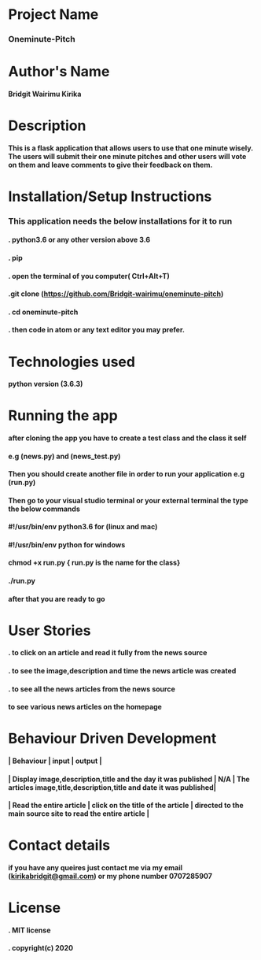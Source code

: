 # Project Name
### Oneminute-Pitch

# Author's Name
 #### Bridgit Wairimu Kirika

 # Description
 #### This is a flask application that allows users to use that one minute wisely. The users will submit their one minute pitches and other users will vote on them and leave comments to give their feedback on them.


 # Installation/Setup Instructions
 ### This application needs the below installations for it to run
#### . python3.6  or any other version above 3.6 
#### . pip


#### . open the terminal of you computer( Ctrl+Alt+T)
#### .git clone (https://github.com/Bridgit-wairimu/oneminute-pitch)
#### . cd oneminute-pitch
#### . then code in atom or any text editor you may prefer.

# Technologies used

#### python version (3.6.3)

# Running the app

#### after cloning the app you have to create a test class and the class it self 

#### e.g (news.py) and (news_test.py)
#### Then you should create another file in order to run your application e.g (run.py)

#### Then go to your visual studio terminal or your external terminal the type the below commands

#### #!/usr/bin/env python3.6  for (linux and mac)

#### #!/usr/bin/env python for windows

#### chmod +x run.py  { run.py is the name for the class}

#### ./run.py

#### after that you are ready to go

# User Stories
#### . to click on an article and read it fully from the news source
#### . to see the image,description and time the news article was created
#### . to see all the news articles from the news source
#### to see various news articles on the homepage


# Behaviour Driven Development
#### | Behaviour | input | output |

#### | Display image,description,title and the day it was published | N/A | The articles image,title,description,title and date it was published|

#### | Read the entire article | click on the title of the article | directed to the main source site to read the entire article |


# Contact details
  #### if you have any queires just contact me via my email (kirikabridgit@gmail.com) or my phone number 0707285907

# License

  #### . MIT license
  #### . copyright(c) 2020







